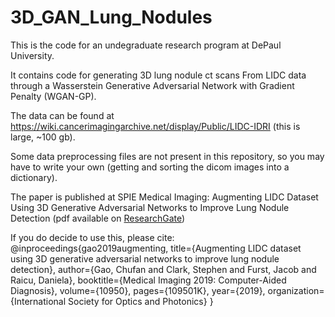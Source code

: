 # 3D_GAN_Lung_Nodules
This is the code for an undegraduate research program at DePaul University.

It contains code for generating 3D lung nodule ct scans From LIDC data through a Wasserstein Generative Adversarial Network with Gradient Penalty (WGAN-GP). 

The data can be found at https://wiki.cancerimagingarchive.net/display/Public/LIDC-IDRI (this is large, ~100 gb).

Some data preprocessing files are not present in this repository, so you may have to write your own (getting and sorting the dicom images into a dictionary).

The paper is published at SPIE Medical Imaging: Augmenting LIDC Dataset Using 3D Generative Adversarial Networks to Improve Lung Nodule Detection
(pdf available on [ResearchGate](https://www.researchgate.net/profile/Chufan_Gao/publication/331723419_Augmenting_LIDC_dataset_using_3D_generative_adversarial_networks_to_improve_lung_nodule_detection/links/5d2357a6299bf1547ca34e48/Augmenting-LIDC-dataset-using-3D-generative-adversarial-networks-to-improve-lung-nodule-detection.pdf))

If you do decide to use this, please cite:
@inproceedings{gao2019augmenting,
  title={Augmenting LIDC dataset using 3D generative adversarial networks to improve lung nodule detection},
  author={Gao, Chufan and Clark, Stephen and Furst, Jacob and Raicu, Daniela},
  booktitle={Medical Imaging 2019: Computer-Aided Diagnosis},
  volume={10950},
  pages={109501K},
  year={2019},
  organization={International Society for Optics and Photonics}
}
